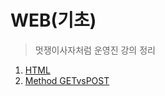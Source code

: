 # WEB(기초)
> 멋쟁이사자처럼 운영진 강의 정리
1. [HTML](https://velog.io/@ong_hh/HTML)
2. [Method GETvsPOST](https://velog.io/@ong_hh/Method-GET-vs-POST)
